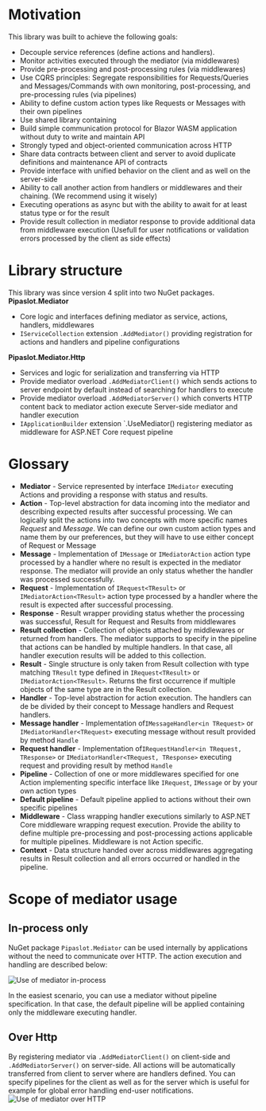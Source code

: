 # Motivation
This library was built to achieve the following goals:
- Decouple service references (define actions and handlers).
- Monitor activities executed through the mediator (via middlewares)
- Provide pre-processing and post-processing rules (via middlewares)
- Use CQRS principles: Segregate responsibilities for Requests/Queries and Messages/Commands with own monitoring, post-processing, and pre-processing rules (via pipelines)
- Ability to define custom action types like Requests or Messages with their own pipelines 
- Use shared library containing 
- Build simple communication protocol for Blazor WASM application without duty to write and maintain API
- Strongly typed and object-oriented communication across HTTP
- Share data contracts between client and server to avoid duplicate definitions and maintenance API of contracts
- Provide interface with unified behavior on the client and as well on the server-side
- Ability to call another action from handlers or middlewares and their chaining. (We recommend using it wisely)
- Executing operations as async but with the ability to await for at least status type or for the result
- Provide result collection in mediator response to provide additional data from middleware execution (Usefull for user notifications or validation errors processed by the client as side effects)

# Library structure
This library was since version 4 split into two NuGet packages.
**Pipaslot.Mediator** 
- Core logic and interfaces defining mediator as service, actions, handlers, middlewares 
- `IServiceCollection` extension `.AddMediator()` providing registration for actions and handlers and pipeline configurations

**Pipaslot.Mediator.Http**
- Services and logic for serialization and transferring via HTTP 
- Provide mediator overload `.AddMediatorClient()` which sends actions to server endpoint by default instead of searching for handlers to execute
- Provide mediator overload `.AddMediatorServer()` which converts HTTP content back to mediator action execute Server-side mediator and handler execution
- `IApplicationBuilder` extension `.UseMediator() registering mediator as middleware for ASP.NET Core request pipeline

# Glossary
- **Mediator** - Service represented by interface `IMediator` executing Actions and providing a response with status and results.
- **Action** - Top-level abstraction for data incoming into the mediator and describing expected results after successful processing. We can logically split the actions into two concepts with more specific names _Request_ and _Message_. We can define our own custom action types and name them by our preferences, but they will have to use either concept of Request or Message
- **Message** - Implementation of `IMessage` or `IMediatorAction` action type processed by a handler where no result is expected in the mediator response. The mediator will provide an only status whether the handler was processed successfully.
- **Request** - Implementation of `IRequest<TResult>` or `IMediatorAction<TResult>` action type processed by a handler where the result is expected after successful processing.
- **Response** - Result wrapper providing status whether the processing was successful, Result for Request and Results from middlewares
- **Result collection** - Collection of objects attached by middlewares or returned from handlers. The mediator supports to specify in the pipeline that actions can be handled by multiple handlers. In that case, all handler execution results will be added to this collection. 
- **Result** - Single structure is only taken from Result collection with type matching `TResult` type defined in `IRequest<TResult>` or `IMediatorAction<TResult>`. Returns the first occurrence if multiple objects of the same type are in the Result collection.
- **Handler** - Top-level abstraction for action execution. The handlers can de be divided by their concept to Message handlers and Request handlers.
- **Message handler** - Implementation of`IMessageHandler<in TRequest>` or `IMediatorHandler<TRequest>` executing message without result provided by method `Handle`
- **Request handler** - Implementation of`IRequestHandler<in TRequest, TResponse>` or `IMediatorHandler<TRequest, TResponse>` executing request and providing result by method `Handle`
- **Pipeline** - Collection of one or more middlewares specified for one Action implementing specific interface like `IRequest`, `IMessage` or by your own action types
- **Default pipeline** - Default pipeline applied to actions without their own specific pipelines
- **Middleware** - Class wrapping handler executions similarly to ASP.NET Core middleware wrapping request execution. Provide the ability to define multiple pre-processing and post-processing actions applicable for multiple pipelines. Middleware is not Action specific.
- **Context** - Data structure handed over across middlewares aggregating results in Result collection and all errors occurred or handled in the pipeline.

# Scope of mediator usage

## In-process only
NuGet package `Pipaslot.Mediator` can be used internally by applications without the need to communicate over HTTP. The action execution and handling are described below:

![Use of mediator in-process](../img/mediator-in-process.png)

In the easiest scenario, you can use a mediator without pipeline specification. In that case, the default pipeline will be applied containing only the middleware executing handler.

## Over Http
By registering mediator via `.AddMediatorClient()` on client-side and `.AddMediatorServer()` on server-side. All actions will be automatically transferred from client to server where are handlers defined. You can specify pipelines for the client as well as for the server which is useful for example for global error handling end-user notifications.
![Use of mediator over HTTP](../img/mediator-over-http.png)